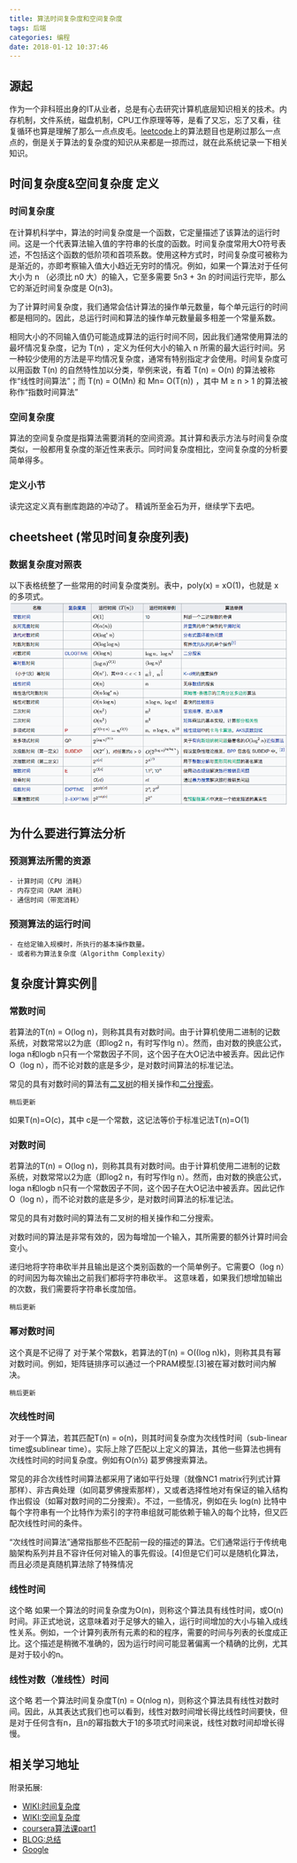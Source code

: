 ```yaml
---
title: 算法时间复杂度和空间复杂度
tags: 后端
categories: 编程
date: 2018-01-12 10:37:46
---
```


## 源起

作为一个非科班出身的IT从业者，总是有心去研究计算机底层知识相关的技术。内存机制，文件系统，磁盘机制，CPU工作原理等等，是看了又忘，忘了又看，往复循环也算是理解了那么一点点皮毛。[leetcode](https://leetcode.com)上的算法题目也是刷过那么一点点的，倒是关于算法的复杂度的知识从来都是一掠而过，就在此系统记录一下相关知识。

<!-- more -->

## 时间复杂度&空间复杂度 定义

### 时间复杂度

在计算机科学中，算法的时间复杂度是一个函数，它定量描述了该算法的运行时间。这是一个代表算法输入值的字符串的长度的函数。时间复杂度常用大O符号表述，不包括这个函数的低阶项和首项系数。使用这种方式时，时间复杂度可被称为是渐近的，亦即考察输入值大小趋近无穷时的情况。例如，如果一个算法对于任何大小为 n （必须比 n0 大）的输入，它至多需要 5n3 + 3n 的时间运行完毕，那么它的渐近时间复杂度是 O(n3)。

为了计算时间复杂度，我们通常会估计算法的操作单元数量，每个单元运行的时间都是相同的。因此，总运行时间和算法的操作单元数量最多相差一个常量系数。

相同大小的不同输入值仍可能造成算法的运行时间不同，因此我们通常使用算法的最坏情况复杂度，记为 T(n) ，定义为任何大小的输入 n 所需的最大运行时间。另一种较少使用的方法是平均情况复杂度，通常有特别指定才会使用。时间复杂度可以用函数 T(n) 的自然特性加以分类，举例来说，有着 T(n) = O(n) 的算法被称作“线性时间算法”；而 T(n) = O(Mn) 和 Mn= O(T(n)) ，其中 M ≥ n > 1 的算法被称作“指数时间算法”

### 空间复杂度

算法的空间复杂度是指算法需要消耗的空间资源。其计算和表示方法与时间复杂度类似，一般都用复杂度的渐近性来表示。同时间复杂度相比，空间复杂度的分析要简单得多。

### 定义小节
读完这定义真有删库跑路的冲动了。
精诚所至金石为开，继续学下去吧。


## cheetsheet (常见时间复杂度列表)

### 数据复杂度对照表
以下表格统整了一些常用的时间复杂度类别。表中，poly(x) = xO(1)，也就是 x 的多项式。
![数据复杂度对照表](/uploads/sjfzd.png)

## 为什么要进行算法分析
### 预测算法所需的资源
    - 计算时间（CPU 消耗）
    - 内存空间（RAM 消耗）
    - 通信时间（带宽消耗）
### 预测算法的运行时间
    - 在给定输入规模时，所执行的基本操作数量。
    - 或者称为算法复杂度（Algorithm Complexity）

## 复杂度计算实例🌰

### 常数时间
若算法的T(n) = O(log n)，则称其具有对数时间。由于计算机使用二进制的记数系统，对数常常以2为底（即log2 n，有时写作lg n）。然而，由对数的换底公式，loga n和logb n只有一个常数因子不同，这个因子在大O记法中被丢弃。因此记作O（log n），而不论对数的底是多少，是对数时间算法的标准记法。

常见的具有对数时间的算法有[二叉树](https://zh.wikipedia.org/wiki/%E4%BA%8C%E5%8F%89%E6%A0%91)的相关操作和[二分搜索](https://zh.wikipedia.org/wiki/%E4%BA%8C%E5%88%86%E6%90%9C%E7%B4%A2%E7%AE%97%E6%B3%95)。

```
稍后更新
```

如果T(n)=O(c)，其中 c是一个常数，这记法等价于标准记法T(n)=O(1)

### 对数时间
若算法的T(n) = O(log n)，则称其具有对数时间。由于计算机使用二进制的记数系统，对数常常以2为底（即log2 n，有时写作lg n）。然而，由对数的换底公式，loga n和logb n只有一个常数因子不同，这个因子在大O记法中被丢弃。因此记作O（log n），而不论对数的底是多少，是对数时间算法的标准记法。

常见的具有对数时间的算法有二叉树的相关操作和二分搜索。

对数时间的算法是非常有效的，因为每增加一个输入，其所需要的额外计算时间会变小。

递归地将字符串砍半并且输出是这个类别函数的一个简单例子。它需要O（log n）的时间因为每次输出之前我们都将字符串砍半。 这意味着，如果我们想增加输出的次数，我们需要将字符串长度加倍。

```
稍后更新
```

### 幂对数时间
这个真是不记得了
对于某个常数k，若算法的T(n) = O((log n)k)，则称其具有幂对数时间。例如，矩阵链排序可以通过一个PRAM模型.[3]被在幂对数时间内解决。

```
稍后更新
```

### 次线性时间
对于一个算法，若其匹配T(n) = o(n)，则其时间复杂度为次线性时间（sub-linear time或sublinear time）。实际上除了匹配以上定义的算法，其他一些算法也拥有次线性时间的时间复杂度。例如有O(n½) 葛罗佛搜索算法。

常见的非合次线性时间算法都采用了诸如平行处理（就像NC1 matrix行列式计算那样）、非古典处理（如同葛罗佛搜索那样），又或者选择性地对有保证的输入结构作出假设（如幂对数时间的二分搜索）。不过，一些情况，例如在头 log(n) 比特中每个字符串有一个比特作为索引的字符串组就可能依赖于输入的每个比特，但又匹配次线性时间的条件。

“次线性时间算法”通常指那些不匹配前一段的描述的算法。它们通常运行于传统电脑架构系列并且不容许任何对输入的事先假设。[4]但是它们可以是随机化算法，而且必须是真随机算法除了特殊情况

### 线性时间
这个略
如果一个算法的时间复杂度为O(n)，则称这个算法具有线性时间，或O(n)时间。非正式地说，这意味着对于足够大的输入，运行时间增加的大小与输入成线性关系。例如，一个计算列表所有元素的和的程序，需要的时间与列表的长度成正比。这个描述是稍微不准确的，因为运行时间可能显著偏离一个精确的比例，尤其是对于较小的n。

### 线性对数（准线性）时间
这个略
若一个算法时间复杂度T(n) = O(nlog n)，则称这个算法具有线性对数时间。因此，从其表达式我们也可以看到，线性对数时间增长得比线性时间要快，但是对于任何含有n，且n的幂指数大于1的多项式时间来说，线性对数时间却增长得慢。


## 相关学习地址

附录拓展:
- [WIKI:时间复杂度](https://zh.wikipedia.org/wiki/%E6%97%B6%E9%97%B4%E5%A4%8D%E6%9D%82%E5%BA%A6)
- [WIKI:空间复杂度](https://zh.wikipedia.org/wiki/%E7%AE%97%E6%B3%95#%25E7%25A9%25BA%25E9%2597%25B4%25E5%25A4%258D%25E6%259D%2582%25E5%25BA%25A6)
- [coursera算法课part1](https://www.coursera.org/learn/algorithms-part1)
- [BLOG:总结](http://blog.csdn.net/zolalad/article/details/11848739)
- [Google](https://www.google.com/?gws_rd=ssl)
